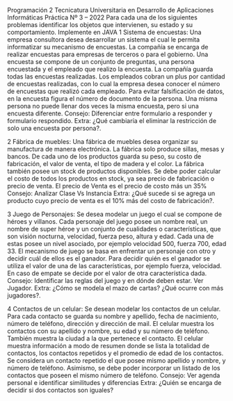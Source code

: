 Programación 2
Tecnicatura Universitaria en Desarrollo de Aplicaciones Informáticas
Práctica Nº 3 – 2022
Para cada una de los siguientes problemas identificar los objetos que intervienen, su
estado y su comportamiento. Implemente en JAVA
1 Sistema de encuestas:
    Una empresa consultora desea desarrollar un sistema el cual le permita informatizar su
    mecanismo de encuestas. La compañía se encarga de realizar encuestas para empresas
    de terceros o para el gobierno. Una encuesta se compone de un conjunto de preguntas,
    una persona encuestada y el empleado que realizo la encuesta. La compañía guarda
    todas las encuestas realizadas. Los empleados cobran un plus por cantidad de encuestas
    realizadas, con lo cual la empresa desea conocer el número de encuestas que realizó
    cada empleado. Para evitar falsificación de datos, en la encuesta figura el número de
    documento de la persona. Una misma persona no puede llenar dos veces la misma
    encuesta, pero si una encuesta diferente.
    Consejo: Diferenciar entre formulario a responder y formulario respondido.
    Extra: ¿Qué cambiaría el eliminar la restricción de solo una encuesta por persona?.

2 Fábrica de muebles:
    Una fábrica de muebles desea organizar su manufactura de manera electrónica. La
    fábrica solo produce sillas, mesas y bancos. De cada uno de los productos guarda su
    peso, su costo de fabricación, el valor de venta, el tipo de madera y el color. La fábrica
    también posee un stock de productos disponibles. Se debe poder calcular el costo de
    todos los productos en stock, ya sea precio de fabricación o precio de venta. El precio
    de Venta es el precio de costo más un 35%
    Consejo: Analizar Clase Vs Instancia
    Extra: ¿Qué sucede si se agrega un producto cuyo precio de venta es el 10% más del
    costo de fabricación?.

3 Juego de Personajes:
    Se desea modelar un juego el cual se compone de héroes y villanos. Cada personaje del
    juego posee un nombre real, un nombre de super héroe y un conjunto de cualidades o
    características, que son visión nocturna, velocidad, fuerza peso, altura y edad. Cada una
    de estas posee un nivel asociado, por ejemplo velocidad 500, fuerza 700, edad 33.
    El mecanismo de juego se basa en enfrentar un personaje con otro y decidir cuál de
    ellos es el ganador. Para decidir quién es el ganador se utiliza el valor de una de las
    características, por ejemplo fuerza, velocidad. En caso de empate se decide por el valor
    de otra característica dada.
    Consejo: Identificar las reglas del juego y en dónde deben estar. Ver Jugador.
    Extra: ¿Cómo se modela el mazo de cartas? ¿Qué ocurre con más jugadores?.

4 Contactos de un celular:
    Se desean modelar los contactos de un celular. Para cada contacto se guarda su nombre
    y apellido, fecha de nacimiento, número de teléfono, dirección y dirección de mail. El
    celular muestra los contactos con su apellido y nombre, su edad y su número de
    teléfono. También muestra la ciudad a la que pertenece el contacto. El celular muestra
    información a modo de resumen donde se lista la totalidad de contactos, los contactos
    repetidos y el promedio de edad de los contactos. Se considera un contacto repetido el
    que posee mismo apellido y nombre, y número de teléfono. Asimismo, se debe poder
    incorporar un listado de los contactos que poseen el mismo número de teléfono.
    Consejo: Ver agenda personal e identificar similitudes y diferencias
    Extra: ¿Quién se encarga de decidir si dos contactos son iguales?